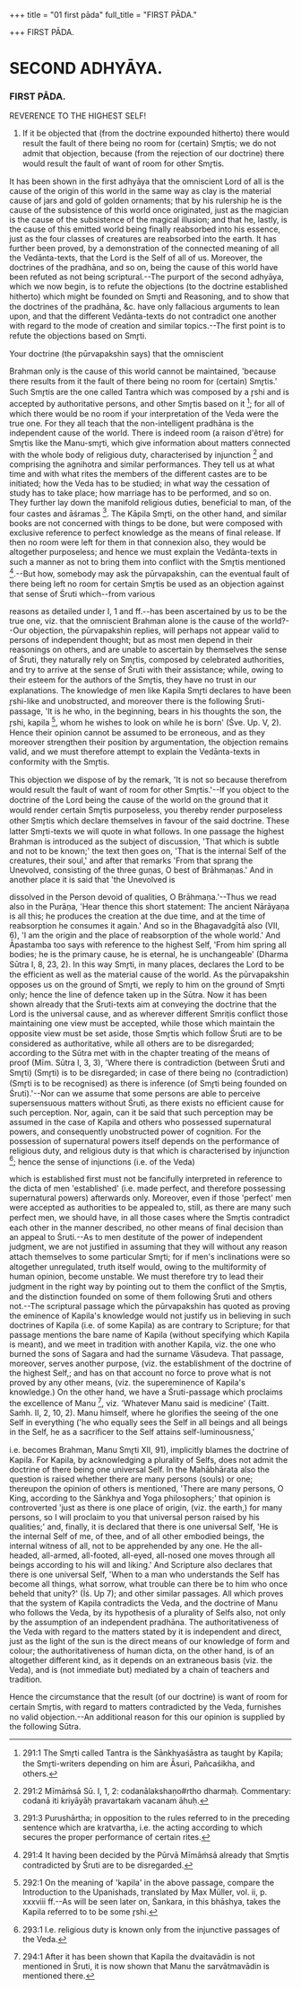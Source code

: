 +++
title = "01 first pāda"
full_title = "FIRST PĀDA."

+++
FIRST PĀDA.



# SECOND ADHYĀYA.

### FIRST PĀDA.

REVERENCE TO THE HIGHEST SELF!

1. If it be objected that (from the doctrine expounded hitherto) there would result the fault of there being no room for (certain) Smr̥tis; we do not admit that objection, because (from the rejection of our doctrine) there would result the fault of want of room for other Smr̥tis.

It has been shown in the first adhyāya that the omniscient Lord of all is the cause of the origin of this world in the same way as clay is the material cause of jars and gold of golden ornaments; that by his rulership he is the cause of the subsistence of this world once originated, just as the magician is the cause of the subsistence of the magical illusion; and that he, lastly, is the cause of this emitted world being finally reabsorbed into his essence, just as the four classes of creatures are reabsorbed into the earth. It has further been proved, by a demonstration of the connected meaning of all the Vedānta-texts, that the Lord is the Self of all of us. Moreover, the doctrines of the pradhāna, and so on, being the cause of this world have been refuted as not being scriptural.--The purport of the second adhyāya, which we now begin, is to refute the objections (to the doctrine established hitherto) which might be founded on Smr̥ti and Reasoning, and to show that the doctrines of the pradhāna, &c. have only fallacious arguments to lean upon, and that the different Vedānta-texts do not contradict one another with regard to the mode of creation and similar topics.--The first point is to refute the objections based on Smr̥ti.

Your doctrine (the pūrvapakshin says) that the omniscient

 Brahman only is the cause of this world cannot be maintained, 'because there results from it the fault of there being no room for (certain) Smr̥tis.' Such Smr̥tis are the one called Tantra which was composed by a r̥shi and is accepted by authoritative persons, and other Smr̥tis based on it [^fn_257]; for all of which there would be no room if your interpretation of the Veda were the true one. For they all teach that the non-intelligent pradhāna is the independent cause of the world. There is indeed room (a raison d'être) for Smr̥tis like the Manu-smr̥ti, which give information about matters connected with the whole body of religious duty, characterised by injunction [^fn_258] and comprising the agnihotra and similar performances. They tell us at what time and with what rites the members of the different castes are to be initiated; how the Veda has to be studied; in what way the cessation of study has to take place; how marriage has to be performed, and so on. They further lay down the manifold religious duties, beneficial to man, of the four castes and āśramas [^fn_259]. The Kāpila Smr̥ti, on the other hand, and similar books are not concerned with things to be done, but were composed with exclusive reference to perfect knowledge as the means of final release. If then no room were left for them in that connexion also, they would be altogether purposeless; and hence we must explain the Vedānta-texts in such a manner as not to bring them into conflict with the Smr̥tis mentioned [^fn_260].--But how, somebody may ask the pūrvapakshin, can the eventual fault of there being left no room for certain Smr̥tis be used as an objection against that sense of Śruti which--from various

[^fn_257]: 291:1 The Smr̥ti called Tantra is the Sānkhyaśāstra as taught by Kapila; the Smr̥ti-writers depending on him are Āsuri, Pañcaśikha, and others.

[^fn_258]: 291:2 Mīmāṁsā Sū. I, 1, 2: codanālakshaṇo#rtho dharmaḥ. Commentary: codanā iti kriyāyāḥ pravartakaṁ vacanam āhuḥ.

[^fn_259]: 291:3 Purushārtha; in opposition to the rules referred to in the preceding sentence which are kratvartha, i.e. the acting according to which secures the proper performance of certain rites.

[^fn_260]: 291:4 It having been decided by the Pūrvā Mīmāṁsā already that Smr̥tis contradicted by Śruti are to be disregarded.

reasons as detailed under I, 1 and ff.--has been ascertained by us to be the true one, viz. that the omniscient Brahman alone is the cause of the world?--Our objection, the pūrvapakshin replies, will perhaps not appear valid to persons of independent thought; but as most men depend in their reasonings on others, and are unable to ascertain by themselves the sense of Śruti, they naturally rely on Smr̥tis, composed by celebrated authorities, and try to arrive at the sense of Śruti with their assistance; while, owing to their esteem for the authors of the Smr̥tis, they have no trust in our explanations. The knowledge of men like Kapila Smr̥ti declares to have been r̥shi-like and unobstructed, and moreover there is the following Śruti-passage, 'It is he who, in the beginning, bears in his thoughts the son, the r̥shi, kapila [^fn_261], whom he wishes to look on while he is born' (Śve. Up. V, 2). Hence their opinion cannot be assumed to be erroneous, and as they moreover strengthen their position by argumentation, the objection remains valid, and we must therefore attempt to explain the Vedānta-texts in conformity with the Smr̥tis.

[^fn_261]: 292:1 On the meaning of 'kapila' in the above passage, compare the Introduction to the Upanishads, translated by Max Müller, vol. ii, p. xxxviii ff.--As will be seen later on, Śankara, in this bhāshya, takes the Kapila referred to to be some r̥shi.

This objection we dispose of by the remark, 'It is not so because therefrom would result the fault of want of room for other Smr̥tis.'--If you object to the doctrine of the Lord being the cause of the world on the ground that it would render certain Smr̥tis purposeless, you thereby render purposeless other Smr̥tis which declare themselves in favour of the said doctrine. These latter Smr̥ti-texts we will quote in what follows. In one passage the highest Brahman is introduced as the subject of discussion, 'That which is subtle and not to be known;' the text then goes on, 'That is the internal Self of the creatures, their soul,' and after that remarks 'From that sprang the Unevolved, consisting of the three guṇas, O best of Brāhmaṇas.' And in another place it is said that 'the Unevolved is

dissolved in the Person devoid of qualities, O Brāhmaṇa.'--Thus we read also in the Purāṇa, 'Hear thence this short statement: The ancient Nārāyaṇa is all this; he produces the creation at the due time, and at the time of reabsorption he consumes it again.' And so in the Bhagavadgītā also (VII, 6), 'I am the origin and the place of reabsorption of the whole world.' And Āpastamba too says with reference to the highest Self, 'From him spring all bodies; he is the primary cause, he is eternal, he is unchangeable' (Dharma Sūtra I, 8, 23, 2). In this way Smr̥ti, in many places, declares the Lord to be the efficient as well as the material cause of the world. As the pūrvapakshin opposes us on the ground of Smr̥ti, we reply to him on the ground of Smr̥ti only; hence the line of defence taken up in the Sūtra. Now it has been shown already that the Śruti-texts aim at conveying the doctrine that the Lord is the universal cause, and as wherever different Smriṭis conflict those maintaining one view must be accepted, while those which maintain the opposite view must be set aside, those Smr̥tis which follow Śruti are to be considered as authoritative, while all others are to be disregarded; according to the Sūtra met with in the chapter treating of the means of proof (Mīm. Sūtra I, 3, 3), 'Where there is contradiction (between Śruti and Smr̥ti) (Smr̥ti) is to be disregarded; in case of there being no (contradiction) (Smr̥ti is to be recognised) as there is inference (of Smr̥ti being founded on Śruti).'--Nor can we assume that some persons are able to perceive supersensuous matters without Śruti, as there exists no efficient cause for such perception. Nor, again, can it be said that such perception may be assumed in the case of Kapila and others who possessed supernatural powers, and consequently unobstructed power of cognition. For the possession of supernatural powers itself depends on the performance of religious duty, and religious duty is that which is characterised by injunction [^fn_262]; hence the sense of injunctions (i.e. of the Veda)

[^fn_262]: 293:1 I.e. religious duty is known only from the injunctive passages of the Veda.

which is established first must not be fancifully interpreted in reference to the dicta of men 'established' (i.e. made perfect, and therefore possessing supernatural powers) afterwards only. Moreover, even if those 'perfect' men were accepted as authorities to be appealed to, still, as there are many such perfect men, we should have, in all those cases where the Smr̥tis contradict each other in the manner described, no other means of final decision than an appeal to Śruti.--As to men destitute of the power of independent judgment, we are not justified in assuming that they will without any reason attach themselves to some particular Smr̥ti; for if men's inclinations were so altogether unregulated, truth itself would, owing to the multiformity of human opinion, become unstable. We must therefore try to lead their judgment in the right way by pointing out to them the conflict of the Smr̥tis, and the distinction founded on some of them following Śruti and others not.--The scriptural passage which the pūrvapakshin has quoted as proving the eminence of Kapila's knowledge would not justify us in believing in such doctrines of Kapila (i.e. of some Kapila) as are contrary to Scripture; for that passage mentions the bare name of Kapila (without specifying which Kapila is meant), and we meet in tradition with another Kapila, viz. the one who burned the sons of Sagara and had the surname Vāsudeva. That passage, moreover, serves another purpose, (viz. the establishment of the doctrine of the highest Self,; and has on that account no force to prove what is not proved by any other means, (viz. the supereminence of Kapila's knowledge.) On the other hand, we have a Śruti-passage which proclaims the excellence of Manu [^fn_263], viz. 'Whatever Manu said is medicine' (Taitt. Saṁh. II, 2, 10, 2). Manu himself, where he glorifies the seeing of the one Self in everything ('he who equally sees the Self in all beings and all beings in the Self, he as a sacrificer to the Self attains self-luminousness,'

[^fn_263]: 294:1 After it has been shown that Kapila the dvaitavādin is not mentioned in Śruti, it is now shown that Manu the sarvātmavādin is mentioned there.

i.e. becomes Brahman, Manu Smr̥ti XII, 91), implicitly blames the doctrine of Kapila. For Kapila, by acknowledging a plurality of Selfs, does not admit the doctrine of there being one universal Self. In the Mahābhārata also the question is raised whether there are many persons (souls) or one; thereupon the opinion of others is mentioned, 'There are many persons, O King, according to the Sānkhya and Yoga philosophers;' that opinion is controverted 'just as there is one place of origin, (viz. the earth,) for many persons, so I will proclaim to you that universal person raised by his qualities;' and, finally, it is declared that there is one universal Self, 'He is the internal Self of me, of thee, and of all other embodied beings, the internal witness of all, not to be apprehended by any one. He the all-headed, all-armed, all-footed, all-eyed, all-nosed one moves through all beings according to his will and liking.' And Scripture also declares that there is one universal Self, 'When to a man who understands the Self has become all things, what sorrow, what trouble can there be to him who once beheld that unity?' (Īś. Up 7); and other similar passages. All which proves that the system of Kapila contradicts the Veda, and the doctrine of Manu who follows the Veda, by its hypothesis of a plurality of Selfs also, not only by the assumption of an independent pradhāna. The authoritativeness of the Veda with regard to the matters stated by it is independent and direct, just as the light of the sun is the direct means of our knowledge of form and colour; the authoritativeness of human dicta, on the other hand, is of an altogether different kind, as it depends on an extraneous basis (viz. the Veda), and is (not immediate but) mediated by a chain of teachers and tradition.

Hence the circumstance that the result (of our doctrine) is want of room for certain Smr̥tis, with regard to matters contradicted by the Veda, furnishes no valid objection.--An additional reason for this our opinion is supplied by the following Sūtra.

